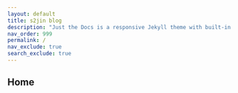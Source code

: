 ```yaml
---
layout: default
title: s2jin blog
description: "Just the Docs is a responsive Jekyll theme with built-in search that is easily customizable and hosted on GitHub Pages."
nav_order: 999
permalink: /
nav_exclude: true
search_exclude: true
---
```


## Home


